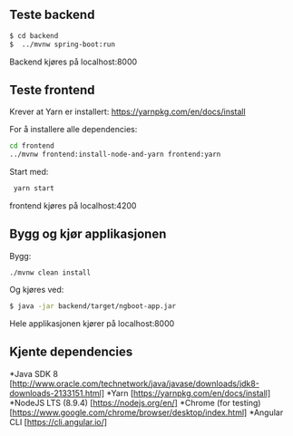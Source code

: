 


## Teste backend

```bash
$ cd backend
$  ../mvnw spring-boot:run
```

Backend kjøres på localhost:8000



## Teste frontend

Krever at Yarn er installert:
https://yarnpkg.com/en/docs/install

For å installere alle dependencies:
```bash
cd frontend
../mvnw frontend:install-node-and-yarn frontend:yarn
```

Start med:
```bash
 yarn start
```

frontend kjøres på localhost:4200



## Bygg og kjør applikasjonen

Bygg:
```
./mvnw clean install
```

Og kjøres ved:
```bash
$ java -jar backend/target/ngboot-app.jar
```

Hele applikasjonen kjører på localhost:8000




## Kjente dependencies
*Java SDK 8 [http://www.oracle.com/technetwork/java/javase/downloads/jdk8-downloads-2133151.html]
*Yarn [https://yarnpkg.com/en/docs/install]
*NodeJS LTS (8.9.4) [https://nodejs.org/en/]
*Chrome (for testing) [https://www.google.com/chrome/browser/desktop/index.html]
*Angular CLI [https://cli.angular.io/]